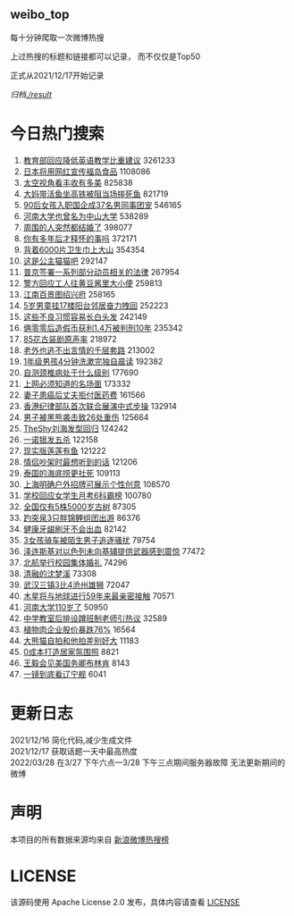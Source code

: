 weibo_top  
---
每十分钟爬取一次微博热搜  

上过热搜的标题和链接都可以记录， 而不仅仅是Top50

正式从2021/12/17开始记录  

*归档[./result](./result/)*

# 今日热门搜索  
1. [教育部回应降低英语教学比重建议](https://s.weibo.com//weibo?q=%23%E6%95%99%E8%82%B2%E9%83%A8%E5%9B%9E%E5%BA%94%E9%99%8D%E4%BD%8E%E8%8B%B1%E8%AF%AD%E6%95%99%E5%AD%A6%E6%AF%94%E9%87%8D%E5%BB%BA%E8%AE%AE%23&t=31&band_rank=1&Refer=top) 3261233
2. [日本将用网红宣传福岛食品](https://s.weibo.com//weibo?q=%23%E6%97%A5%E6%9C%AC%E5%B0%86%E7%94%A8%E7%BD%91%E7%BA%A2%E5%AE%A3%E4%BC%A0%E7%A6%8F%E5%B2%9B%E9%A3%9F%E5%93%81%23&t=31&band_rank=1&Refer=top) 1108086
3. [太空视角看丰收有多美](https://s.weibo.com//weibo?q=%23%E5%A4%AA%E7%A9%BA%E8%A7%86%E8%A7%92%E7%9C%8B%E4%B8%B0%E6%94%B6%E6%9C%89%E5%A4%9A%E7%BE%8E%23&t=31&band_rank=3&Refer=top) 825838
4. [大妈带活鱼坐高铁被阻当场摔死鱼](https://s.weibo.com//weibo?q=%23%E5%A4%A7%E5%A6%88%E5%B8%A6%E6%B4%BB%E9%B1%BC%E5%9D%90%E9%AB%98%E9%93%81%E8%A2%AB%E9%98%BB%E5%BD%93%E5%9C%BA%E6%91%94%E6%AD%BB%E9%B1%BC%23&t=31&band_rank=4&Refer=top) 821719
5. [90后女孩入职国企成37名男同事团宠](https://s.weibo.com//weibo?q=%2390%E5%90%8E%E5%A5%B3%E5%AD%A9%E5%85%A5%E8%81%8C%E5%9B%BD%E4%BC%81%E6%88%9037%E5%90%8D%E7%94%B7%E5%90%8C%E4%BA%8B%E5%9B%A2%E5%AE%A0%23&t=31&band_rank=5&Refer=top) 546165
6. [河南大学也曾名为中山大学](https://s.weibo.com//weibo?q=%23%E6%B2%B3%E5%8D%97%E5%A4%A7%E5%AD%A6%E4%B9%9F%E6%9B%BE%E5%90%8D%E4%B8%BA%E4%B8%AD%E5%B1%B1%E5%A4%A7%E5%AD%A6%23&t=31&band_rank=2&Refer=top) 538289
7. [周围的人突然都结婚了](https://s.weibo.com//weibo?q=%23%E5%91%A8%E5%9B%B4%E7%9A%84%E4%BA%BA%E7%AA%81%E7%84%B6%E9%83%BD%E7%BB%93%E5%A9%9A%E4%BA%86%23&t=31&band_rank=6&Refer=top) 398077
8. [你有多年后才释怀的事吗](https://s.weibo.com//weibo?q=%23%E4%BD%A0%E6%9C%89%E5%A4%9A%E5%B9%B4%E5%90%8E%E6%89%8D%E9%87%8A%E6%80%80%E7%9A%84%E4%BA%8B%E5%90%97%23&t=31&band_rank=8&Refer=top) 372171
9. [背着6000片卫生巾上大山](https://s.weibo.com//weibo?q=%23%E8%83%8C%E7%9D%806000%E7%89%87%E5%8D%AB%E7%94%9F%E5%B7%BE%E4%B8%8A%E5%A4%A7%E5%B1%B1%23&t=31&band_rank=9&Refer=top) 354354
10. [这是公主猫猫吧](https://s.weibo.com//weibo?q=%23%E8%BF%99%E6%98%AF%E5%85%AC%E4%B8%BB%E7%8C%AB%E7%8C%AB%E5%90%A7%23&t=31&band_rank=8&Refer=top) 292147
11. [普京签署一系列部分动员相关的法律](https://s.weibo.com//weibo?q=%23%E6%99%AE%E4%BA%AC%E7%AD%BE%E7%BD%B2%E4%B8%80%E7%B3%BB%E5%88%97%E9%83%A8%E5%88%86%E5%8A%A8%E5%91%98%E7%9B%B8%E5%85%B3%E7%9A%84%E6%B3%95%E5%BE%8B%23&t=31&band_rank=12&Refer=top) 267954
12. [警方回应工人往黄豆酱里大小便](https://s.weibo.com//weibo?q=%23%E8%AD%A6%E6%96%B9%E5%9B%9E%E5%BA%94%E5%B7%A5%E4%BA%BA%E5%BE%80%E9%BB%84%E8%B1%86%E9%85%B1%E9%87%8C%E5%A4%A7%E5%B0%8F%E4%BE%BF%23&t=31&band_rank=13&Refer=top) 259813
13. [江南百景图绍兴府](https://s.weibo.com//weibo?q=%23%E6%B1%9F%E5%8D%97%E7%99%BE%E6%99%AF%E5%9B%BE%E7%BB%8D%E5%85%B4%E5%BA%9C%23&t=31&band_rank=14&Refer=top) 258165
14. [5岁男童挂17楼阳台邻居奋力拽回](https://s.weibo.com//weibo?q=%235%E5%B2%81%E7%94%B7%E7%AB%A5%E6%8C%8217%E6%A5%BC%E9%98%B3%E5%8F%B0%E9%82%BB%E5%B1%85%E5%A5%8B%E5%8A%9B%E6%8B%BD%E5%9B%9E%23&t=31&band_rank=12&Refer=top) 252223
15. [这些不良习惯容易长白头发](https://s.weibo.com//weibo?q=%23%E8%BF%99%E4%BA%9B%E4%B8%8D%E8%89%AF%E4%B9%A0%E6%83%AF%E5%AE%B9%E6%98%93%E9%95%BF%E7%99%BD%E5%A4%B4%E5%8F%91%23&t=31&band_rank=15&Refer=top) 242149
16. [俩零零后造假币获利1.4万被判刑10年](https://s.weibo.com//weibo?q=%23%E4%BF%A9%E9%9B%B6%E9%9B%B6%E5%90%8E%E9%80%A0%E5%81%87%E5%B8%81%E8%8E%B7%E5%88%A91.4%E4%B8%87%E8%A2%AB%E5%88%A4%E5%88%9110%E5%B9%B4%23&t=31&band_rank=17&Refer=top) 235342
17. [85花古装剧原声率](https://s.weibo.com//weibo?q=%2385%E8%8A%B1%E5%8F%A4%E8%A3%85%E5%89%A7%E5%8E%9F%E5%A3%B0%E7%8E%87%23&t=31&band_rank=13&Refer=top) 218972
18. [老外也逃不出言情的千层套路](https://s.weibo.com//weibo?q=%23%E8%80%81%E5%A4%96%E4%B9%9F%E9%80%83%E4%B8%8D%E5%87%BA%E8%A8%80%E6%83%85%E7%9A%84%E5%8D%83%E5%B1%82%E5%A5%97%E8%B7%AF%23&t=31&band_rank=18&Refer=top) 213002
19. [1年级男孩4分钟洗漱完独自晨读](https://s.weibo.com//weibo?q=%231%E5%B9%B4%E7%BA%A7%E7%94%B7%E5%AD%A94%E5%88%86%E9%92%9F%E6%B4%97%E6%BC%B1%E5%AE%8C%E7%8B%AC%E8%87%AA%E6%99%A8%E8%AF%BB%23&t=31&band_rank=20&Refer=top) 192382
20. [自测颈椎病处于什么级别](https://s.weibo.com//weibo?q=%23%E8%87%AA%E6%B5%8B%E9%A2%88%E6%A4%8E%E7%97%85%E5%A4%84%E4%BA%8E%E4%BB%80%E4%B9%88%E7%BA%A7%E5%88%AB%23&t=31&band_rank=22&Refer=top) 177690
21. [上网必须知道的名场面](https://s.weibo.com//weibo?q=%23%E4%B8%8A%E7%BD%91%E5%BF%85%E9%A1%BB%E7%9F%A5%E9%81%93%E7%9A%84%E5%90%8D%E5%9C%BA%E9%9D%A2%23&t=31&band_rank=23&Refer=top) 173332
22. [妻子患癌后丈夫拒付医药费](https://s.weibo.com//weibo?q=%23%E5%A6%BB%E5%AD%90%E6%82%A3%E7%99%8C%E5%90%8E%E4%B8%88%E5%A4%AB%E6%8B%92%E4%BB%98%E5%8C%BB%E8%8D%AF%E8%B4%B9%23&t=31&band_rank=24&Refer=top) 161566
23. [香港纪律部队首次联合展演中式步操](https://s.weibo.com//weibo?q=%23%E9%A6%99%E6%B8%AF%E7%BA%AA%E5%BE%8B%E9%83%A8%E9%98%9F%E9%A6%96%E6%AC%A1%E8%81%94%E5%90%88%E5%B1%95%E6%BC%94%E4%B8%AD%E5%BC%8F%E6%AD%A5%E6%93%8D%23&t=31&band_rank=26&Refer=top) 132914
24. [男子被黑熊袭击致26处重伤](https://s.weibo.com//weibo?q=%23%E7%94%B7%E5%AD%90%E8%A2%AB%E9%BB%91%E7%86%8A%E8%A2%AD%E5%87%BB%E8%87%B426%E5%A4%84%E9%87%8D%E4%BC%A4%23&t=31&band_rank=28&Refer=top) 125664
25. [TheShy刘海发型回归](https://s.weibo.com//weibo?q=%23TheShy%E5%88%98%E6%B5%B7%E5%8F%91%E5%9E%8B%E5%9B%9E%E5%BD%92%23&t=31&band_rank=29&Refer=top) 124242
26. [一诺银发五杀](https://s.weibo.com//weibo?q=%23%E4%B8%80%E8%AF%BA%E9%93%B6%E5%8F%91%E4%BA%94%E6%9D%80%23&t=31&band_rank=30&Refer=top) 122158
27. [现实版莲莲有鱼](https://s.weibo.com//weibo?q=%23%E7%8E%B0%E5%AE%9E%E7%89%88%E8%8E%B2%E8%8E%B2%E6%9C%89%E9%B1%BC%23&t=31&band_rank=24&Refer=top) 121222
28. [情侣吵架时最想听到的话](https://s.weibo.com//weibo?q=%23%E6%83%85%E4%BE%A3%E5%90%B5%E6%9E%B6%E6%97%B6%E6%9C%80%E6%83%B3%E5%90%AC%E5%88%B0%E7%9A%84%E8%AF%9D%23&t=31&band_rank=29&Refer=top) 121206
29. [泰国的海底捞更社死](https://s.weibo.com//weibo?q=%23%E6%B3%B0%E5%9B%BD%E7%9A%84%E6%B5%B7%E5%BA%95%E6%8D%9E%E6%9B%B4%E7%A4%BE%E6%AD%BB%23&t=31&band_rank=32&Refer=top) 109113
30. [上海明确户外招牌可展示个性创意](https://s.weibo.com//weibo?q=%23%E4%B8%8A%E6%B5%B7%E6%98%8E%E7%A1%AE%E6%88%B7%E5%A4%96%E6%8B%9B%E7%89%8C%E5%8F%AF%E5%B1%95%E7%A4%BA%E4%B8%AA%E6%80%A7%E5%88%9B%E6%84%8F%23&t=31&band_rank=33&Refer=top) 108570
31. [学校回应女学生月考6科霸榜](https://s.weibo.com//weibo?q=%23%E5%AD%A6%E6%A0%A1%E5%9B%9E%E5%BA%94%E5%A5%B3%E5%AD%A6%E7%94%9F%E6%9C%88%E8%80%836%E7%A7%91%E9%9C%B8%E6%A6%9C%23&t=31&band_rank=11&Refer=top) 100780
32. [全国仅有5株5000岁古树](https://s.weibo.com//weibo?q=%23%E5%85%A8%E5%9B%BD%E4%BB%85%E6%9C%895%E6%A0%AA5000%E5%B2%81%E5%8F%A4%E6%A0%91%23&t=31&band_rank=37&Refer=top) 87305
33. [趵突泉3只胖锦鲤组团出游](https://s.weibo.com//weibo?q=%23%E8%B6%B5%E7%AA%81%E6%B3%893%E5%8F%AA%E8%83%96%E9%94%A6%E9%B2%A4%E7%BB%84%E5%9B%A2%E5%87%BA%E6%B8%B8%23&t=31&band_rank=38&Refer=top) 86376
34. [健康牙龈刷牙不会出血](https://s.weibo.com//weibo?q=%23%E5%81%A5%E5%BA%B7%E7%89%99%E9%BE%88%E5%88%B7%E7%89%99%E4%B8%8D%E4%BC%9A%E5%87%BA%E8%A1%80%23&t=31&band_rank=39&Refer=top) 82142
35. [3女孩骑车被陌生男子追逐骚扰](https://s.weibo.com//weibo?q=%233%E5%A5%B3%E5%AD%A9%E9%AA%91%E8%BD%A6%E8%A2%AB%E9%99%8C%E7%94%9F%E7%94%B7%E5%AD%90%E8%BF%BD%E9%80%90%E9%AA%9A%E6%89%B0%23&t=31&band_rank=41&Refer=top) 79754
36. [泽连斯基对以色列未向基辅提供武器感到震惊](https://s.weibo.com//weibo?q=%23%E6%B3%BD%E8%BF%9E%E6%96%AF%E5%9F%BA%E5%AF%B9%E4%BB%A5%E8%89%B2%E5%88%97%E6%9C%AA%E5%90%91%E5%9F%BA%E8%BE%85%E6%8F%90%E4%BE%9B%E6%AD%A6%E5%99%A8%E6%84%9F%E5%88%B0%E9%9C%87%E6%83%8A%23&t=31&band_rank=42&Refer=top) 77472
37. [北航举行校园集体婚礼](https://s.weibo.com//weibo?q=%23%E5%8C%97%E8%88%AA%E4%B8%BE%E8%A1%8C%E6%A0%A1%E5%9B%AD%E9%9B%86%E4%BD%93%E5%A9%9A%E7%A4%BC%23&t=31&band_rank=45&Refer=top) 74296
38. [清融的沈梦溪](https://s.weibo.com//weibo?q=%23%E6%B8%85%E8%9E%8D%E7%9A%84%E6%B2%88%E6%A2%A6%E6%BA%AA%23&t=31&band_rank=46&Refer=top) 73308
39. [武汉三镇3比4沧州雄狮](https://s.weibo.com//weibo?q=%23%E6%AD%A6%E6%B1%89%E4%B8%89%E9%95%873%E6%AF%944%E6%B2%A7%E5%B7%9E%E9%9B%84%E7%8B%AE%23&t=31&band_rank=46&Refer=top) 72047
40. [木星将与地球进行59年来最亲密接触](https://s.weibo.com//weibo?q=%23%E6%9C%A8%E6%98%9F%E5%B0%86%E4%B8%8E%E5%9C%B0%E7%90%83%E8%BF%9B%E8%A1%8C59%E5%B9%B4%E6%9D%A5%E6%9C%80%E4%BA%B2%E5%AF%86%E6%8E%A5%E8%A7%A6%23&t=31&band_rank=42&Refer=top) 70571
41. [河南大学110岁了](https://s.weibo.com//weibo?q=%23%E6%B2%B3%E5%8D%97%E5%A4%A7%E5%AD%A6110%E5%B2%81%E4%BA%86%23&t=31&band_rank=46&Refer=top) 50950
42. [中学教室后排设蹲班制老师引热议](https://s.weibo.com//weibo?q=%23%E4%B8%AD%E5%AD%A6%E6%95%99%E5%AE%A4%E5%90%8E%E6%8E%92%E8%AE%BE%E8%B9%B2%E7%8F%AD%E5%88%B6%E8%80%81%E5%B8%88%E5%BC%95%E7%83%AD%E8%AE%AE%23&t=31&band_rank=17&Refer=top) 32589
43. [植物肉企业股价暴跌76%](https://s.weibo.com//weibo?q=%23%E6%A4%8D%E7%89%A9%E8%82%89%E4%BC%81%E4%B8%9A%E8%82%A1%E4%BB%B7%E6%9A%B4%E8%B7%8C76%25%23&t=31&band_rank=25&Refer=top) 16564
44. [大熊猫自拍和他拍差别好大](https://s.weibo.com//weibo?q=%E5%A4%A7%E7%86%8A%E7%8C%AB%E8%87%AA%E6%8B%8D%E5%92%8C%E4%BB%96%E6%8B%8D%E5%B7%AE%E5%88%AB%E5%A5%BD%E5%A4%A7&t=31&band_rank=42&Refer=top) 11183
45. [0成本打造居家氛围照](https://s.weibo.com//weibo?q=%230%E6%88%90%E6%9C%AC%E6%89%93%E9%80%A0%E5%B1%85%E5%AE%B6%E6%B0%9B%E5%9B%B4%E7%85%A7%23&t=31&band_rank=49&Refer=top) 8821
46. [王毅会见美国务卿布林肯](https://s.weibo.com//weibo?q=%23%E7%8E%8B%E6%AF%85%E4%BC%9A%E8%A7%81%E7%BE%8E%E5%9B%BD%E5%8A%A1%E5%8D%BF%E5%B8%83%E6%9E%97%E8%82%AF%23&t=31&band_rank=50&Refer=top) 8143
47. [一镜到底看辽宁舰](https://s.weibo.com//weibo?q=%23%E4%B8%80%E9%95%9C%E5%88%B0%E5%BA%95%E7%9C%8B%E8%BE%BD%E5%AE%81%E8%88%B0%23&t=31&band_rank=50&Refer=top) 6041
# 更新日志  
2021/12/16  简化代码,减少生成文件  
2021/12/17  获取话题一天中最高热度  
2022/03/28  在3/27 下午六点—3/28 下午三点期间服务器故障 无法更新期间的微博  
# 声明  
本项目的所有数据来源均来自 [新浪微博热搜榜](https://s.weibo.com/top/summary)  

# LICENSE
该源码使用 Apache License 2.0 发布，具体内容请查看 [LICENSE](./LICENSE)
